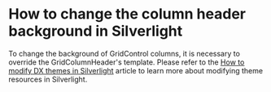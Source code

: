 # How to change the column header background in Silverlight


<p>To change the background of GridControl columns, it is necessary to override the GridColumnHeader's template. Please refer to the <a href="https://www.devexpress.com/Support/Center/Question/Details/KA18642"><u>How to modify DX themes in Silverlight</u></a> article to learn more about modifying theme resources in Silverlight.</p>

<br/>


